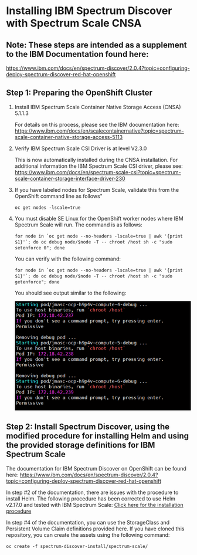 # Installing IBM Spectrum Discover with Spectrum Scale CNSA


## Note: These steps are intended as a supplement to the IBM Documentation found here:
https://www.ibm.com/docs/en/spectrum-discover/2.0.4?topic=configuring-deploy-spectrum-discover-red-hat-openshift

## Step 1: Preparing the OpenShift Cluster

1. Install IBM Spectrum Scale Container Native Storage Access (CNSA) 5.1.1.3

   For details on this process, please see the IBM documentation here:
   https://www.ibm.com/docs/en/scalecontainernative?topic=spectrum-scale-container-native-storage-access-5113

2. Verify IBM Spectrum Scale CSI Driver is at level V2.3.0 

   This is now automatically installed during the CNSA installation. For additional information the IBM Spectrum Scale CSI driver, please see: 
   https://www.ibm.com/docs/en/spectrum-scale-csi?topic=spectrum-scale-container-storage-interface-driver-230

3. If you have labeled nodes for Spectrum Scale, validate this from the OpenShift command line as follows"
    ```
    oc get nodes -lscale=true
    ```

4. You must disable SE Linux for the OpenShift worker nodes where IBM Spectrum Scale will run. The command is as follows:
    ```
    for node in `oc get node --no-headers -lscale=true | awk '{print $1}'`; do oc debug node/$node -T -- chroot /host sh -c "sudo setenforce 0"; done
    ```
    You can verify with the following command:
    ```
    for node in `oc get node --no-headers -lscale=true | awk '{print $1}'`; do oc debug node/$node -T -- chroot /host sh -c "sudo getenforce"; done
    
    ```
    You should see output similar to the following:

    ![getenforce](images/getenforce1.png)

## Step 2: Install Spectrum Discover, using the modified procedure for installing Helm and using the provided storage definitions for IBM Spectrum Scale
The documentation for IBM Spectrum Discover on OpenShift can be found here:
https://www.ibm.com/docs/en/spectrum-discover/2.0.4?topic=configuring-deploy-spectrum-discover-red-hat-openshift


In step #2 of the documentation, there are issues with the procedure to install Helm. The following procedure has been corrected to use Helm v2.17.0 and tested with IBM Spectrum Scale: [Click here for the installation procedure](tiller-installation\tiller-installation-steps.md)

In step #4 of the documentation, you can use the StorageClass and Persistent Volume Claim definitions provided here.
If you have cloned this repository, you can create the assets using the following command:
```
oc create -f spectrum-discover-install/spectrum-scale/
```


